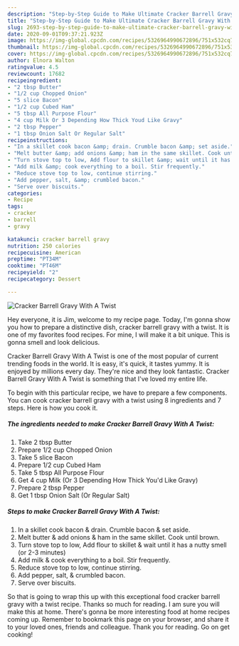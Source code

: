 ```yaml
---
description: "Step-by-Step Guide to Make Ultimate Cracker Barrell Gravy With A Twist"
title: "Step-by-Step Guide to Make Ultimate Cracker Barrell Gravy With A Twist"
slug: 2693-step-by-step-guide-to-make-ultimate-cracker-barrell-gravy-with-a-twist
date: 2020-09-01T09:37:21.923Z
image: https://img-global.cpcdn.com/recipes/5326964990672896/751x532cq70/cracker-barrell-gravy-with-a-twist-recipe-main-photo.jpg
thumbnail: https://img-global.cpcdn.com/recipes/5326964990672896/751x532cq70/cracker-barrell-gravy-with-a-twist-recipe-main-photo.jpg
cover: https://img-global.cpcdn.com/recipes/5326964990672896/751x532cq70/cracker-barrell-gravy-with-a-twist-recipe-main-photo.jpg
author: Elnora Walton
ratingvalue: 4.5
reviewcount: 17682
recipeingredient:
- "2 tbsp Butter"
- "1/2 cup Chopped Onion"
- "5 slice Bacon"
- "1/2 cup Cubed Ham"
- "5 tbsp All Purpose Flour"
- "4 cup Milk Or 3 Depending How Thick Youd Like Gravy"
- "2 tbsp Pepper"
- "1 tbsp Onion Salt Or Regular Salt"
recipeinstructions:
- "In a skillet cook bacon &amp; drain. Crumble bacon &amp; set aside."
- "Melt butter &amp; add onions &amp; ham in the same skillet. Cook until brown."
- "Turn stove top to low, Add flour to skillet &amp; wait until it has a nutty smell (or 2-3 minutes)"
- "Add milk &amp; cook everything to a boil. Stir frequently."
- "Reduce stove top to low, continue stirring."
- "Add pepper, salt, &amp; crumbled bacon."
- "Serve over biscuits."
categories:
- Recipe
tags:
- cracker
- barrell
- gravy

katakunci: cracker barrell gravy 
nutrition: 250 calories
recipecuisine: American
preptime: "PT34M"
cooktime: "PT46M"
recipeyield: "2"
recipecategory: Dessert

---
```



![Cracker Barrell Gravy With A Twist](https://img-global.cpcdn.com/recipes/5326964990672896/751x532cq70/cracker-barrell-gravy-with-a-twist-recipe-main-photo.jpg)

Hey everyone, it is Jim, welcome to my recipe page. Today, I'm gonna show you how to prepare a distinctive dish, cracker barrell gravy with a twist. It is one of my favorites food recipes. For mine, I will make it a bit unique. This is gonna smell and look delicious.

Cracker Barrell Gravy With A Twist is one of the most popular of current trending foods in the world. It is easy, it's quick, it tastes yummy. It is enjoyed by millions every day. They're nice and they look fantastic. Cracker Barrell Gravy With A Twist is something that I've loved my entire life.




To begin with this particular recipe, we have to prepare a few components. You can cook cracker barrell gravy with a twist using 8 ingredients and 7 steps. Here is how you cook it.

<!--inarticleads1-->

##### The ingredients needed to make Cracker Barrell Gravy With A Twist:

1. Take 2 tbsp Butter
1. Prepare 1/2 cup Chopped Onion
1. Take 5 slice Bacon
1. Prepare 1/2 cup Cubed Ham
1. Take 5 tbsp All Purpose Flour
1. Get 4 cup Milk (Or 3 Depending How Thick You&#39;d Like Gravy)
1. Prepare 2 tbsp Pepper
1. Get 1 tbsp Onion Salt (Or Regular Salt)




<!--inarticleads2-->

##### Steps to make Cracker Barrell Gravy With A Twist:

1. In a skillet cook bacon &amp; drain. Crumble bacon &amp; set aside.
1. Melt butter &amp; add onions &amp; ham in the same skillet. Cook until brown.
1. Turn stove top to low, Add flour to skillet &amp; wait until it has a nutty smell (or 2-3 minutes)
1. Add milk &amp; cook everything to a boil. Stir frequently.
1. Reduce stove top to low, continue stirring.
1. Add pepper, salt, &amp; crumbled bacon.
1. Serve over biscuits.




So that is going to wrap this up with this exceptional food cracker barrell gravy with a twist recipe. Thanks so much for reading. I am sure you will make this at home. There's gonna be more interesting food at home recipes coming up. Remember to bookmark this page on your browser, and share it to your loved ones, friends and colleague. Thank you for reading. Go on get cooking!
